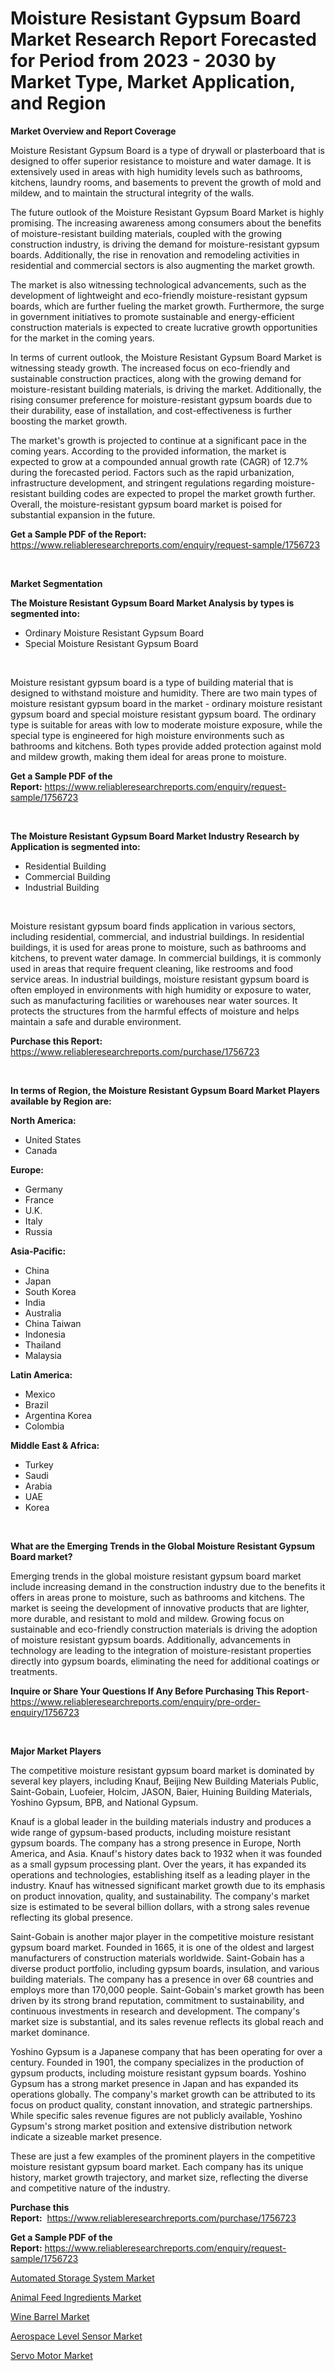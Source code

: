 <p><h1>Moisture Resistant Gypsum Board Market Research Report Forecasted for Period from 2023 -  2030 by Market Type, Market Application, and Region</h1></p><p><strong>Market Overview and Report Coverage</strong></p>
<p><p>Moisture Resistant Gypsum Board is a type of drywall or plasterboard that is designed to offer superior resistance to moisture and water damage. It is extensively used in areas with high humidity levels such as bathrooms, kitchens, laundry rooms, and basements to prevent the growth of mold and mildew, and to maintain the structural integrity of the walls.</p><p>The future outlook of the Moisture Resistant Gypsum Board Market is highly promising. The increasing awareness among consumers about the benefits of moisture-resistant building materials, coupled with the growing construction industry, is driving the demand for moisture-resistant gypsum boards. Additionally, the rise in renovation and remodeling activities in residential and commercial sectors is also augmenting the market growth.</p><p>The market is also witnessing technological advancements, such as the development of lightweight and eco-friendly moisture-resistant gypsum boards, which are further fueling the market growth. Furthermore, the surge in government initiatives to promote sustainable and energy-efficient construction materials is expected to create lucrative growth opportunities for the market in the coming years.</p><p>In terms of current outlook, the Moisture Resistant Gypsum Board Market is witnessing steady growth. The increased focus on eco-friendly and sustainable construction practices, along with the growing demand for moisture-resistant building materials, is driving the market. Additionally, the rising consumer preference for moisture-resistant gypsum boards due to their durability, ease of installation, and cost-effectiveness is further boosting the market growth.</p><p>The market's growth is projected to continue at a significant pace in the coming years. According to the provided information, the market is expected to grow at a compounded annual growth rate (CAGR) of 12.7% during the forecasted period. Factors such as the rapid urbanization, infrastructure development, and stringent regulations regarding moisture-resistant building codes are expected to propel the market growth further. Overall, the moisture-resistant gypsum board market is poised for substantial expansion in the future.</p></p>
<p><strong>Get a Sample PDF of the Report:</strong> <a href="https://www.reliableresearchreports.com/enquiry/request-sample/1756723">https://www.reliableresearchreports.com/enquiry/request-sample/1756723</a></p>
<p>&nbsp;</p>
<p><strong>Market Segmentation</strong></p>
<p><strong>The Moisture Resistant Gypsum Board Market Analysis by types is segmented into:</strong></p>
<p><ul><li>Ordinary Moisture Resistant Gypsum Board</li><li>Special Moisture Resistant Gypsum Board</li></ul></p>
<p>&nbsp;</p>
<p><p>Moisture resistant gypsum board is a type of building material that is designed to withstand moisture and humidity. There are two main types of moisture resistant gypsum board in the market - ordinary moisture resistant gypsum board and special moisture resistant gypsum board. The ordinary type is suitable for areas with low to moderate moisture exposure, while the special type is engineered for high moisture environments such as bathrooms and kitchens. Both types provide added protection against mold and mildew growth, making them ideal for areas prone to moisture.</p></p>
<p><strong>Get a Sample PDF of the Report:</strong>&nbsp;<a href="https://www.reliableresearchreports.com/enquiry/request-sample/1756723">https://www.reliableresearchreports.com/enquiry/request-sample/1756723</a></p>
<p>&nbsp;</p>
<p><strong>The Moisture Resistant Gypsum Board Market Industry Research by Application is segmented into:</strong></p>
<p><ul><li>Residential Building</li><li>Commercial Building</li><li>Industrial Building</li></ul></p>
<p>&nbsp;</p>
<p><p>Moisture resistant gypsum board finds application in various sectors, including residential, commercial, and industrial buildings. In residential buildings, it is used for areas prone to moisture, such as bathrooms and kitchens, to prevent water damage. In commercial buildings, it is commonly used in areas that require frequent cleaning, like restrooms and food service areas. In industrial buildings, moisture resistant gypsum board is often employed in environments with high humidity or exposure to water, such as manufacturing facilities or warehouses near water sources. It protects the structures from the harmful effects of moisture and helps maintain a safe and durable environment.</p></p>
<p><strong>Purchase this Report:</strong>&nbsp; <a href="https://www.reliableresearchreports.com/purchase/1756723">https://www.reliableresearchreports.com/purchase/1756723</a></p>
<p>&nbsp;</p>
<p><strong>In terms of Region, the Moisture Resistant Gypsum Board Market Players available by Region are:</strong></p>
<p>
    <p> <strong> North America: </strong>
        <ul>
            <li>United States</li>
            <li>Canada</li>
        </ul>
        </p> 
    <p> <strong> Europe: </strong>
        <ul>
            <li>Germany</li>
            <li>France</li>
            <li>U.K.</li>
            <li>Italy</li>
            <li>Russia</li>
        </ul>
        </p> 
    <p> <strong> Asia-Pacific: </strong>
        <ul>
            <li>China</li>
            <li>Japan</li>
            <li>South Korea</li>
            <li>India</li>
            <li>Australia</li>
            <li>China Taiwan</li>
            <li>Indonesia</li>
            <li>Thailand</li>
            <li>Malaysia</li>
        </ul>
        </p> 
    <p> <strong> Latin America: </strong>
        <ul>
            <li>Mexico</li>
            <li>Brazil</li>
            <li>Argentina Korea</li>
            <li>Colombia</li>
        </ul>
        </p> 
    <p> <strong> Middle East & Africa: </strong>
        <ul>
            <li>Turkey</li>
            <li>Saudi</li>
            <li>Arabia</li>
            <li>UAE</li>
            <li>Korea</li>
        </ul>
    </p>
    </p>
<p>&nbsp;</p>
<p><strong>What are the Emerging Trends in the Global Moisture Resistant Gypsum Board market?</strong></p>
<p><p>Emerging trends in the global moisture resistant gypsum board market include increasing demand in the construction industry due to the benefits it offers in areas prone to moisture, such as bathrooms and kitchens. The market is seeing the development of innovative products that are lighter, more durable, and resistant to mold and mildew. Growing focus on sustainable and eco-friendly construction materials is driving the adoption of moisture resistant gypsum boards. Additionally, advancements in technology are leading to the integration of moisture-resistant properties directly into gypsum boards, eliminating the need for additional coatings or treatments.</p></p>
<p><strong>Inquire or Share Your Questions If Any Before Purchasing This Report</strong>- <a href="https://www.reliableresearchreports.com/enquiry/pre-order-enquiry/1756723">https://www.reliableresearchreports.com/enquiry/pre-order-enquiry/1756723</a></p>
<p>&nbsp;</p>
<p><strong>Major Market Players</strong></p>
<p><p>The competitive moisture resistant gypsum board market is dominated by several key players, including Knauf, Beijing New Building Materials Public, Saint-Gobain, Luofeier, Holcim, JASON, Baier, Huining Building Materials, Yoshino Gypsum, BPB, and National Gypsum.</p><p>Knauf is a global leader in the building materials industry and produces a wide range of gypsum-based products, including moisture resistant gypsum boards. The company has a strong presence in Europe, North America, and Asia. Knauf's history dates back to 1932 when it was founded as a small gypsum processing plant. Over the years, it has expanded its operations and technologies, establishing itself as a leading player in the industry. Knauf has witnessed significant market growth due to its emphasis on product innovation, quality, and sustainability. The company's market size is estimated to be several billion dollars, with a strong sales revenue reflecting its global presence.</p><p>Saint-Gobain is another major player in the competitive moisture resistant gypsum board market. Founded in 1665, it is one of the oldest and largest manufacturers of construction materials worldwide. Saint-Gobain has a diverse product portfolio, including gypsum boards, insulation, and various building materials. The company has a presence in over 68 countries and employs more than 170,000 people. Saint-Gobain's market growth has been driven by its strong brand reputation, commitment to sustainability, and continuous investments in research and development. The company's market size is substantial, and its sales revenue reflects its global reach and market dominance.</p><p>Yoshino Gypsum is a Japanese company that has been operating for over a century. Founded in 1901, the company specializes in the production of gypsum products, including moisture resistant gypsum boards. Yoshino Gypsum has a strong market presence in Japan and has expanded its operations globally. The company's market growth can be attributed to its focus on product quality, constant innovation, and strategic partnerships. While specific sales revenue figures are not publicly available, Yoshino Gypsum's strong market position and extensive distribution network indicate a sizeable market presence.</p><p>These are just a few examples of the prominent players in the competitive moisture resistant gypsum board market. Each company has its unique history, market growth trajectory, and market size, reflecting the diverse and competitive nature of the industry.</p></p>
<p><strong>Purchase this Report:</strong>&nbsp;&nbsp;<a href="https://www.reliableresearchreports.com/purchase/1756723">https://www.reliableresearchreports.com/purchase/1756723</a></p>
<p></p>
<p><strong>Get a Sample PDF of the Report:</strong>&nbsp;<a href="https://www.reliableresearchreports.com/enquiry/request-sample/1756723">https://www.reliableresearchreports.com/enquiry/request-sample/1756723</a></p>
<p><p><a href="https://medium.com/@jasonmartin866/automated-storage-system-market-comprehensive-assessment-by-type-application-and-geography-27cf5a0885b7">Automated Storage System Market</a></p><p><a href="https://medium.com/@efrenmuller/animal-feed-ingredients-market-analysis-and-sze-forecasted-for-period-from-2023-to-2030-0df28225bd91">Animal Feed Ingredients Market</a></p><p><a href="https://medium.com/@maeganbraun/wine-barrel-market-size-cagr-trends-2024-2030-aa2f357f08a6">Wine Barrel Market</a></p><p><a href="https://medium.com/@raymondgray765/aerospace-level-sensor-market-trends-forecast-and-competitive-analysis-to-2030-e85ee99742fd">Aerospace Level Sensor Market</a></p><p><a href="https://medium.com/@joannebell6556/servo-motor-market-size-cagr-trends-2024-2030-90b65e691400">Servo Motor Market</a></p></p>